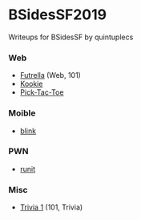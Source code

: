 # BSidesSF2019
Writeups for BSidesSF  by quintuplecs

### Web

 - [Futrella](web/futrella.md) (Web, 101)
 - [Kookie](web/kookie.md)
 - [Pick-Tac-Toe](web/picktactoe.md)

### Moible

 - [blink](misc/blink.md)

### PWN

 - [runit](pwn/runit.md)

### Misc

 - [Trivia 1](misc/trivia1.md) (101, Trivia)

